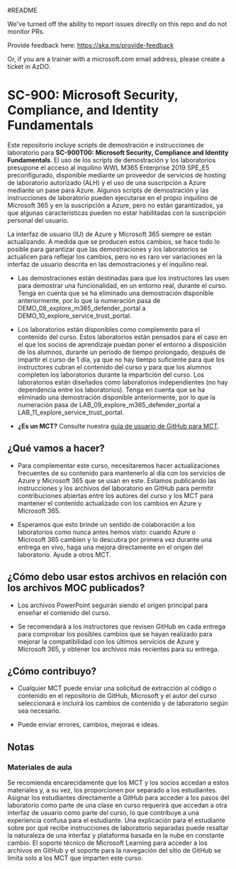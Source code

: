 #README

We've turned off the ability to report issues directly on this repo and do not monitor PRs.

Provide feedback here: https://aka.ms/provide-feedback

Or, if you are a trainer with a microsoft.com email address, please create a ticket in AzDO.

# SC-900: Microsoft Security, Compliance, and Identity Fundamentals

Este repositorio incluye scripts de demostración e instrucciones de laboratorio para **SC-900T00: Microsoft Security, Compliance and Identity Fundamentals**.  El uso de los scripts de demostración y los laboratorios presupone el acceso al inquilino WWL M365 Enterprise 2019 SPE_E5 preconfigurado, disponible mediante un proveedor de servicios de hosting de laboratorio autorizado (ALH) y el uso de una suscripción a Azure mediante un pase para Azure. Algunos scripts de demostración y las instrucciones de laboratorio pueden ejecutarse en el propio inquilino de Microsoft 365 y en la suscripción a Azure, pero no están garantizados, ya que algunas características pueden no estar habilitadas con la suscripción personal del usuario.

La interfaz de usuario (IU) de Azure y Microsoft 365 siempre se están actualizando.  A medida que se producen estos cambios, se hace todo lo posible para garantizar que las demostraciones y los laboratorios se actualicen para reflejar los cambios, pero no es raro ver variaciones en la interfaz de usuario descrita en las demostraciones y el inquilino real. 

- Las demostraciones están destinadas para que los instructores las usen para demostrar una funcionalidad, en un entorno real, durante el curso.  Tenga en cuenta que se ha eliminado una demostración disponible anteriormente, por lo que la numeración pasa de DEMO_08_explore_m365_defender_portal a DEMO_10_explore_service_trust_portal.

- Los laboratorios están disponibles como complemento para el contenido del curso. Estos laboratorios están pensados para el caso en el que los socios de aprendizaje puedan poner el entorno a disposición de los alumnos, durante un periodo de tiempo prolongado, después de impartir el curso de 1 día, ya que no hay tiempo suficiente para que los instructores cubran el contenido del curso y para que los alumnos completen los laboratorios durante la impartición del curso. Los laboratorios están diseñados como laboratorios independientes (no hay dependencia entre los laboratorios).  Tenga en cuenta que se ha eliminado una demostración disponible anteriormente, por lo que la numeración pasa de LAB_09_explore_m365_defender_portal a LAB_11_explore_service_trust_portal.

- **¿Es un MCT?** Consulte nuestra [guía de usuario de GitHub para MCT](https://microsoftlearning.github.io/MCT-User-Guide/).


## ¿Qué vamos a hacer?

- Para complementar este curso, necesitaremos hacer actualizaciones frecuentes de su contenido para mantenerlo al día con los servicios de Azure y Microsoft 365 que se usan en este.  Estamos publicando las instrucciones y los archivos del laboratorio en GitHub para permitir contribuciones abiertas entre los autores del curso y los MCT para mantener el contenido actualizado con los cambios en Azure y Microsoft 365.

- Esperamos que esto brinde un sentido de colaboración a los laboratorios como nunca antes hemos visto: cuando Azure o Microsoft 365 cambien y lo descubra por primera vez durante una entrega en vivo, haga una mejora directamente en el origen del laboratorio.  Ayude a otros MCT.

## ¿Cómo debo usar estos archivos en relación con los archivos MOC publicados?

- Los archivos PowerPoint seguirán siendo el origen principal para enseñar el contenido del curso.

- Se recomendará a los instructores que revisen GitHub en cada entrega para comprobar los posibles cambios que se hayan realizado para mejorar la compatibilidad con los últimos servicios de Azure y Microsoft 365, y obtener los archivos más recientes para su entrega.

## ¿Cómo contribuyo?

- Cualquier MCT puede enviar una solicitud de extracción al código o contenido en el repositorio de GitHub, Microsoft y el autor del curso seleccionará e incluirá los cambios de contenido y de laboratorio según sea necesario.

- Puede enviar errores, cambios, mejoras e ideas.  

## Notas

### Materiales de aula

Se recomienda encarecidamente que los MCT y los socios accedan a estos materiales y, a su vez, los proporcionen por separado a los estudiantes.  Asignar los estudiantes directamente a GitHub para acceder a los pasos del laboratorio como parte de una clase en curso requerirá que accedan a otra interfaz de usuario como parte del curso, lo que contribuye a una experiencia confusa para el estudiante. Una explicación para el estudiante sobre por qué recibe instrucciones de laboratorio separadas puede resaltar la naturaleza de una interfaz y plataforma basada en la nube en constante cambio. El soporte técnico de Microsoft Learning para acceder a los archivos en GitHub y el soporte para la navegación del sitio de GitHub se limita solo a los MCT que imparten este curso.
